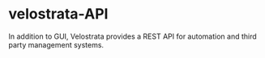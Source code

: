# velostrata-API
In addition to GUI, Velostrata provides a REST API for automation and third party management systems. 
